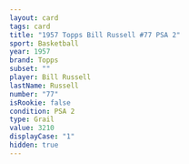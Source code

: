 ```yaml
---
layout: card
tags: card
title: "1957 Topps Bill Russell #77 PSA 2"
sport: Basketball
year: 1957
brand: Topps
subset: ""
player: Bill Russell
lastName: Russell
number: "77"
isRookie: false
condition: PSA 2
type: Grail
value: 3210
displayCase: "1"
hidden: true
---
```

